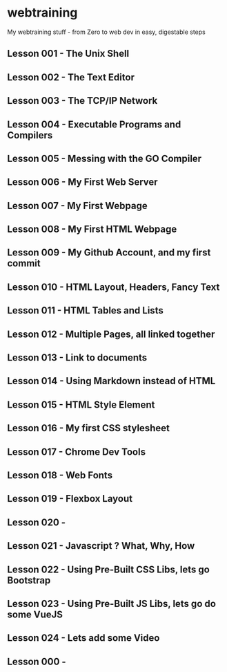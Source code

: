 # webtraining
My webtraining stuff - from Zero to web dev in easy, digestable steps

## Lesson 001 - The Unix Shell

## Lesson 002 - The Text Editor

## Lesson 003 - The TCP/IP Network

## Lesson 004 - Executable Programs and Compilers

## Lesson 005 - Messing with the GO Compiler

## Lesson 006 - My First Web Server

## Lesson 007 - My First Webpage

## Lesson 008 - My First HTML Webpage

## Lesson 009 - My Github Account, and my first commit

## Lesson 010 - HTML Layout, Headers, Fancy Text

## Lesson 011 - HTML Tables and Lists

## Lesson 012 - Multiple Pages, all linked together

## Lesson 013 - Link to documents

## Lesson 014 - Using Markdown instead of HTML

## Lesson 015 - HTML Style Element

## Lesson 016 - My first CSS stylesheet

## Lesson 017 - Chrome Dev Tools

## Lesson 018 - Web Fonts

## Lesson 019 - Flexbox Layout

## Lesson 020 - 

## Lesson 021 - Javascript ? What, Why, How

## Lesson 022 - Using Pre-Built CSS Libs, lets go Bootstrap

## Lesson 023 - Using Pre-Built JS Libs, lets go do some VueJS

## Lesson 024 - Lets add some Video

## Lesson 000 - 